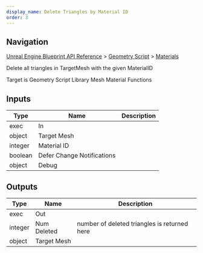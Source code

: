 ```yaml
---
display_name: Delete Triangles by Material ID
order: 3
---
```

## Navigation

[Unreal Engine Blueprint API Reference](https://dev.epicgames.com/documentation/en-us/unreal-engine/BlueprintAPI) > [Geometry Script](https://dev.epicgames.com/documentation/en-us/unreal-engine/BlueprintAPI/GeometryScript) > [Materials](https://dev.epicgames.com/documentation/en-us/unreal-engine/BlueprintAPI/GeometryScript/Materials)

Delete all triangles in TargetMesh with the given MaterialID

Target is Geometry Script Library Mesh Material Functions

## Inputs

| Type | Name | Description |
| --- | --- | --- |
| exec | In |  |
| object | Target Mesh |  |
| integer | Material ID |  |
| boolean | Defer Change Notifications |  |
| object | Debug |  |

## Outputs

| Type | Name | Description |
| --- | --- | --- |
| exec | Out |  |
| integer | Num Deleted | number of deleted triangles is returned here |
| object | Target Mesh |  |
